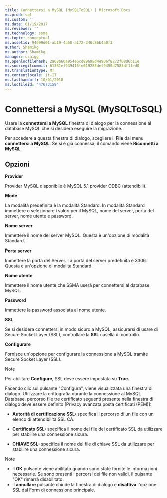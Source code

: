 ```yaml
---
title: Connettersi a MySQL (MySQLToSQL) | Microsoft Docs
ms.prod: sql
ms.custom: ''
ms.date: 01/19/2017
ms.reviewer: ''
ms.technology: ssma
ms.topic: conceptual
ms.assetid: 94099d01-ab19-4d58-a172-340c86b4a0f3
author: Shamikg
ms.author: Shamikg
manager: craigg
ms.openlocfilehash: 2a68b60a954e6cd89698d4e906f8272f08d6b11e
ms.sourcegitcommit: 61381ef939415fe019285def9450d7583df1fed0
ms.translationtype: MT
ms.contentlocale: it-IT
ms.lasthandoff: 10/01/2018
ms.locfileid: "47673159"
---
```

# <a name="connect-to-mysql-mysqltosql"></a>Connettersi a MySQL (MySQLToSQL)
Usare la **connettersi a MySQL** finestra di dialogo per la connessione al database MySQL che si desidera eseguire la migrazione.  
  
Per accedere a questa finestra di dialogo, scegliere il **File** dal menu **connettersi a MySQL**. Se si è già connessa, il comando viene **Riconnetti a MySQL**.  
  
## <a name="options"></a>Opzioni  
**Provider**  
  
Provider MySQL disponibile è MySQL 5.1 provider ODBC (attendibili).  
  
**Mode**  
  
La modalità predefinita è la modalità Standard. In modalità Standard immettere o selezionare i valori per il MySQL, nome del server, porta del server, nome utente e password.  
  
**Nome server**  
  
Immettere il nome del server MySQL. Questa è un'opzione di modalità Standard.  
  
**Porta server**  
  
Immettere la porta del Server. La porta del server predefinita è 3306. Questa è un'opzione di modalità Standard.  
  
**Nome utente**  
  
Immettere il nome utente che SSMA userà per connettersi al database MySQL.  
  
**Password**  
  
Immettere la password associata al nome utente.  
  
**SSL**  
  
Se si desidera connettersi in modo sicuro a MySQL, assicurarsi di usare di Secure Socket Layer (SSL), controllare la **SSL** casella di controllo.  
  
**Configurare**  
  
Fornisce un'opzione per configurare la connessione a MySQL tramite Secure Socket Layer (SSL).  
  
> [!NOTE]  
> Per abilitare **Configure**, SSL deve essere impostata su **True**.  
  
Facendo clic sul pulsante "Configura", viene visualizzata una finestra di dialogo. Utilizzare la crittografia durante la connessione al MySQL Database, percorso file tre certificato seguenti presente nella finestra di dialogo deve essere definito [Privacy avanzata posta certificati (PEM)]:  
  
-   **Autorità di certificazione SSL:** specifica il percorso di un file con un elenco di attendibilità SSL CA.  
  
-   **Certificato SSL:** specifica il nome del file del certificato SSL da utilizzare per stabilire una connessione sicura.  
  
-   **CHIAVE SSL:** specifica il nome del file di chiave SSL da utilizzare per stabilire una connessione sicura.  
  
> [!NOTE]  
> -   Il **OK** pulsante viene abilitato quando sono state fornite le informazioni necessarie. Se sono presenti i percorsi dei file non validi, il pulsante "OK" rimarrà disabilitato.  
> -   Il **annullare** pulsante chiude la finestra di dialogo e **disattiva** l'opzione SSL dal Form di connessione principale.  
  
